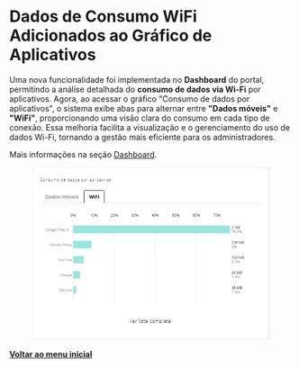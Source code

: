 # Dados de Consumo WiFi Adicionados ao Gráfico de Aplicativos

Uma nova funcionalidade foi implementada no **Dashboard** do portal, permitindo a análise detalhada do **consumo de dados via Wi-Fi** por aplicativos. Agora, ao acessar o gráfico "Consumo de dados por aplicativos", o sistema exibe abas para alternar entre **"Dados móveis"** e **"WiFi"**, proporcionando uma visão clara do consumo em cada tipo de conexão. Essa melhoria facilita a visualização e o gerenciamento do uso de dados Wi-Fi, tornando a gestão mais eficiente para os administradores.

Mais informações na seção [Dashboard](../../portal/dashboard.md).

<figure><img src="../../../.gitbook/assets/image (421).png" alt=""><figcaption></figcaption></figure>

[**Voltar ao menu inicial**](./)

